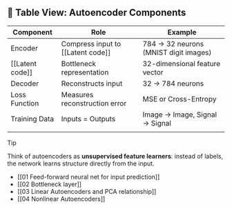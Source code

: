 ## 🔢 Table View: Autoencoder Components

| Component       | Role                              | Example                               |
| --------------- | --------------------------------- | ------------------------------------- |
| Encoder         | Compress input to [[Latent code]] | 784 → 32 neurons (MNIST digit images) |
| [[Latent code]] | Bottleneck representation         | 32-dimensional feature vector         |
| Decoder         | Reconstructs input                | 32 → 784 neurons                      |
| Loss Function   | Measures reconstruction error     | MSE or Cross-Entropy                  |
| Training Data   | Inputs = Outputs                  | Image → Image, Signal → Signal        |
|                 |                                   |                                       |
> [!TIP]  
> Think of autoencoders as **unsupervised feature learners**: instead of labels, the network learns structure directly from the input.

- [[01 Feed-forward neural net for input prediction]]
- [[02 Bottleneck layer]]
- [[03 Linear Autoencoders and PCA relationship]]
- [[04 Nonlinear Autoencoders]]
